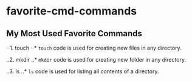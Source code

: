 # favorite-cmd-commands

## My Most Used Favorite Commands

⋅⋅1. touch
⋅⋅\* `touch` code is used for creating new files in any directory.

..2. mkdir
..\* `mkdir` code is used for creating new folder in any directory.

..3. ls
..\* `ls` code is used for listing all contents of a directory.
